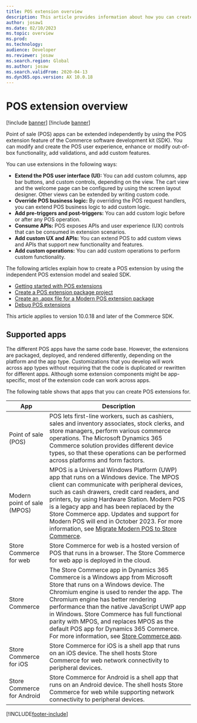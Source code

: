 ```yaml
---
title: POS extension overview
description: This article provides information about how you can create point of sale (POS) extensions by using the new independent POS extension model and sealed software development kit (SDK).
author: josaw1
ms.date: 02/10/2023
ms.topic: overview
ms.prod: 
ms.technology: 
audience: Developer
ms.reviewer: josaw
ms.search.region: Global
ms.author: josaw
ms.search.validFrom: 2020-04-13
ms.dyn365.ops.version: AX 10.0.18
---
```


# POS extension overview

[!include [banner](../../includes/banner.md)]
[!include [banner](../../includes/retailsdk-deprecation-banner.md)]

Point of sale (POS) apps can be extended independently by using the POS extension feature of the Commerce software development kit (SDK). You can modify and create the POS user experience, enhance or modify out-of-box functionality, add validations, and add custom features.

You can use extensions in the following ways:

+ **Extend the POS user interface (UI):** You can add custom columns, app bar buttons, and custom controls, depending on the view. The cart view and the welcome page can be configured by using the screen layout designer. Other views can be extended by writing custom code.
+ **Override POS business logic:** By overriding the POS request handlers, you can extend POS business logic to add custom logic.
+ **Add pre-triggers and post-triggers:** You can add custom logic before or after any POS operation.
+ **Consume APIs:** POS exposes APIs and user experience (UX) controls that can be consumed in extension scenarios.
+ **Add custom UX and APIs:** You can extend POS to add custom views and APIs that support new functionality and features.
+ **Add custom operations:** You can add custom operations to perform custom functionality.

The following articles explain how to create a POS extension by using the independent POS extension model and sealed SDK.

+ [Getting started with POS extensions](pos-extension-getting-started.md)
+ [Create a POS extension package project](create-pos-extension-package.md)
+ [Create an .appx file for a Modern POS extension package](create-pos-extension-appx.md)
+ [Debug POS extensions](debug-pos-extension.md)

This article applies to version 10.0.18 and later of the Commerce SDK.

## Supported apps

The different POS apps have the same code base. However, the extensions are packaged, deployed, and rendered differently, depending on the platform and the app type. Customizations that you develop will work across app types without requiring that the code is duplicated or rewritten for different apps. Although some extension components might be app-specific, most of the extension code can work across apps.

The following table shows that apps that you can create POS extensions for.

| App | Description |
|---|---|
| Point of sale (POS) | POS lets first-line workers, such as cashiers, sales and inventory associates, stock clerks, and store managers, perform various commerce operations. The Microsoft Dynamics 365 Commerce solution provides different device types, so that these operations can be performed across platforms and form factors. |
| Modern point of sale (MPOS) | MPOS is a Universal Windows Platform (UWP) app that runs on a Windows device. The MPOS client can communicate with peripheral devices, such as cash drawers, credit card readers, and printers, by using Hardware Station. Modern POS is a legacy app and has been replaced by the Store Commerce app. Updates and support for Modern POS will end in October 2023. For more information, see [Migrate Modern POS to Store Commerce](migrate-mpos-store-commerce.md). |
| Store Commerce for web | Store Commerce for web is a hosted version of POS that runs in a browser. The Store Commerce for web app is deployed in the cloud. |
| Store Commerce | The Store Commerce app in Dynamics 365 Commerce is a Windows app from Microsoft Store that runs on a Windows device. The Chromium engine is used to render the app. The Chromium engine has better rendering performance than the native JavaScript UWP app in Windows. Store Commerce has full functional parity with MPOS, and replaces MPOS as the default POS app for Dynamics 365 Commerce. For more information, see [Store Commerce app](../store-commerce.md). |
| Store Commerce for iOS | Store Commerce for iOS is a shell app that runs on an iOS device. The shell hosts Store Commerce for web network connectivity to peripheral devices. |
| Store Commerce for Android | Store Commerce for Android is a shell app that runs on an Android device. The shell hosts Store Commerce for web while supporting network connectivity to peripheral devices. |

[!INCLUDE[footer-include](../../../includes/footer-banner.md)]
